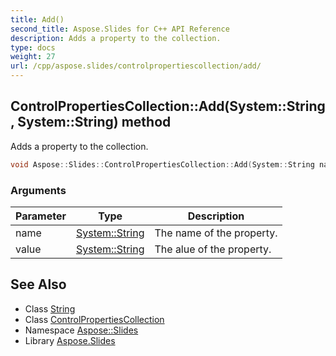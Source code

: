```yaml
---
title: Add()
second_title: Aspose.Slides for C++ API Reference
description: Adds a property to the collection.
type: docs
weight: 27
url: /cpp/aspose.slides/controlpropertiescollection/add/
---
```

## ControlPropertiesCollection::Add(System::String, System::String) method


Adds a property to the collection.

```cpp
void Aspose::Slides::ControlPropertiesCollection::Add(System::String name, System::String value) override
```


### Arguments

| Parameter | Type | Description |
| --- | --- | --- |
| name | [System::String](../../../system/string/) | The name of the property. |
| value | [System::String](../../../system/string/) | The alue of the property. |

## See Also

* Class [String](../../system/string/)
* Class [ControlPropertiesCollection](./)
* Namespace [Aspose::Slides](../)
* Library [Aspose.Slides](../../)